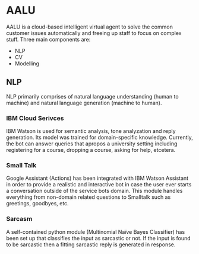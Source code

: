 # AALU

AALU is a cloud-based intelligent virtual agent to solve the common customer issues automatically and freeing up staff to focus on complex stuff. Three main components are:

  - NLP
  - CV
  - Modelling

## NLP
NLP primarily comprises of natural language understanding (human to machine) and natural language generation (machine to human).
### IBM Cloud Serivces
   IBM Watson is used for semantic analysis, tone analyzation and reply generation. Its model was trained for domain-specific knowledge. Currently, the bot can answer queries that apropos a university setting including registering for a course, dropping a course, asking for help, etcetera.  
### Small Talk
Google Assistant (Actions) has been integrated with IBM Watson Assistant in order to provide a realistic and interactive bot in case the user ever starts a conversation outside of the service bots domain. This module handles everything from non-domain related questions to Smalltalk such as greetings, goodbyes, etc. 
### Sarcasm
A self-contained python module (Multinomial Naïve Bayes Classifier) has been set up that classifies the input as sarcastic or not. If the input is found to be sarcastic then a fitting sarcastic reply is generated in response.  

